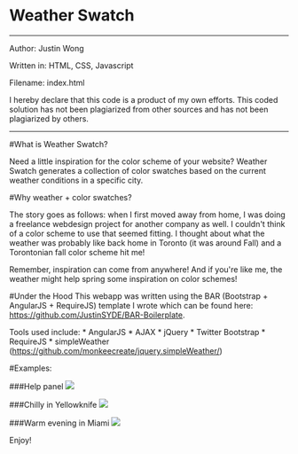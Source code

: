 Weather Swatch
=======

************************************************
Author: Justin Wong

Written in: HTML, CSS, Javascript

Filename: index.html
	
I hereby declare that this code is a product 
of my own efforts. This coded solution has
not been plagiarized from other sources and
has not been plagiarized by others.
************************************************

#What is Weather Swatch?

Need a little inspiration for the color scheme of your website?
Weather Swatch generates a collection of color swatches based on the current weather conditions in a specific city.

#Why weather + color swatches?

The story goes as follows: when I first moved away from home, I was doing a freelance webdesign project for another company as well. I couldn't think of a color scheme to use that seemed fitting. I thought about what the weather was probably like back home in Toronto (it was around Fall) and a Torontonian fall color scheme hit me! 

Remember, inspiration can come from anywhere! 
And if you're like me, the weather might help spring some inspiration on color schemes!

#Under the Hood
This webapp was written using the BAR (Bootstrap + AngularJS + RequireJS) template I wrote which can be found here: https://github.com/JustinSYDE/BAR-Boilerplate.

Tools used include: 
    * AngularJS
    * AJAX
    * jQuery
    * Twitter Bootstrap
    * RequireJS
    * simpleWeather (https://github.com/monkeecreate/jquery.simpleWeather/)
    
#Examples:

###Help panel
![](http://puu.sh/cqYVo/c0fa44964d.png)

###Chilly in Yellowknife
![](http://puu.sh/cqYXK/95d3910d2b.png)

###Warm evening in Miami
![](http://puu.sh/cqZ1E/f64ff5b072.png)

Enjoy!
